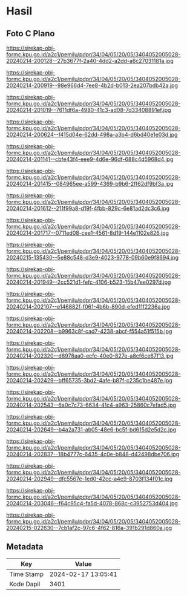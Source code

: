 # Hasil

## Foto C Plano

https://sirekap-obj-formc.kpu.go.id/a2c1/pemilu/pdpr/34/04/05/20/05/3404052005028-20240214-200128--27b3677f-2a40-4dd2-a2dd-a6c27031181a.jpg

https://sirekap-obj-formc.kpu.go.id/a2c1/pemilu/pdpr/34/04/05/20/05/3404052005028-20240214-200919--98e966d4-7ee8-4b2d-b013-2ea207bdb42a.jpg

https://sirekap-obj-formc.kpu.go.id/a2c1/pemilu/pdpr/34/04/05/20/05/3404052005028-20240214-201019--7611df6a-4980-41c3-ad08-7d33408891ef.jpg

https://sirekap-obj-formc.kpu.go.id/a2c1/pemilu/pdpr/34/04/05/20/05/3404052005028-20240214-200624--f415d04e-62dd-498a-a3b4-d6bd40e1e03d.jpg

https://sirekap-obj-formc.kpu.go.id/a2c1/pemilu/pdpr/34/04/05/20/05/3404052005028-20240214-201141--cbfe43f4-eee9-4d6e-96df-688c4d5968d4.jpg

https://sirekap-obj-formc.kpu.go.id/a2c1/pemilu/pdpr/34/04/05/20/05/3404052005028-20240214-201415--084965ee-a599-4369-b9b6-2ff62df9bf3a.jpg

https://sirekap-obj-formc.kpu.go.id/a2c1/pemilu/pdpr/34/04/05/20/05/3404052005028-20240214-201612--211f99a8-d19f-4fbb-829c-6e81ad2dc3c6.jpg

https://sirekap-obj-formc.kpu.go.id/a2c1/pemilu/pdpr/34/04/05/20/05/3404052005028-20240214-201717--0711ed08-cee1-4561-8d19-144e1102e826.jpg

https://sirekap-obj-formc.kpu.go.id/a2c1/pemilu/pdpr/34/04/05/20/05/3404052005028-20240215-135430--5e88c548-d3e9-4023-9778-09b60e9f8694.jpg

https://sirekap-obj-formc.kpu.go.id/a2c1/pemilu/pdpr/34/04/05/20/05/3404052005028-20240214-201949--2cc521d1-fefc-4106-b523-15b47ee0297d.jpg

https://sirekap-obj-formc.kpu.go.id/a2c1/pemilu/pdpr/34/04/05/20/05/3404052005028-20240214-202107--e146882f-f061-4b6b-890d-efed11f2236a.jpg

https://sirekap-obj-formc.kpu.go.id/a2c1/pemilu/pdpr/34/04/05/20/05/3404052005028-20240214-202208--b9963c8f-cad7-4238-abcf-f554a51f515b.jpg

https://sirekap-obj-formc.kpu.go.id/a2c1/pemilu/pdpr/34/04/05/20/05/3404052005028-20240214-202320--d8978aa0-ecfc-40e0-827e-a8cf6ce67f13.jpg

https://sirekap-obj-formc.kpu.go.id/a2c1/pemilu/pdpr/34/04/05/20/05/3404052005028-20240214-202429--bff65735-3bd2-4afe-b87f-c235c1be487e.jpg

https://sirekap-obj-formc.kpu.go.id/a2c1/pemilu/pdpr/34/04/05/20/05/3404052005028-20240214-202543--6a0c7c73-6634-41c4-a963-25860c7efad5.jpg

https://sirekap-obj-formc.kpu.go.id/a2c1/pemilu/pdpr/34/04/05/20/05/3404052005028-20240214-202649--b4a2a731-ab05-48e6-bc5f-bd615d2e5d2c.jpg

https://sirekap-obj-formc.kpu.go.id/a2c1/pemilu/pdpr/34/04/05/20/05/3404052005028-20240214-202837--18b4777c-6435-4c0e-b848-d42498dbe706.jpg

https://sirekap-obj-formc.kpu.go.id/a2c1/pemilu/pdpr/34/04/05/20/05/3404052005028-20240214-202949--dfc5567e-1ed0-42cc-a4e9-8703f134f01c.jpg

https://sirekap-obj-formc.kpu.go.id/a2c1/pemilu/pdpr/34/04/05/20/05/3404052005028-20240214-203046--f64c95c4-fa5d-4078-868c-c3952753d404.jpg

https://sirekap-obj-formc.kpu.go.id/a2c1/pemilu/pdpr/34/04/05/20/05/3404052005028-20240215-022630--7cb1af2c-97c6-4f62-816a-391b291d860a.jpg


## Metadata

| Key        | Value               |
| ---------- | ------------------- |
| Time Stamp | 2024-02-17 13:05:41 |
| Kode Dapil | 3401                |



